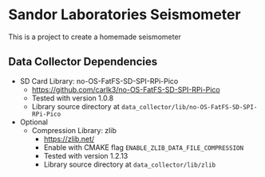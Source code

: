 # Sandor Laboratories Seismometer
This is a project to create a homemade seismometer

## Data Collector Dependencies
- SD Card Library: no-OS-FatFS-SD-SPI-RPi-Pico 
  - https://github.com/carlk3/no-OS-FatFS-SD-SPI-RPi-Pico
  - Tested with version 1.0.8
  - Library source directory at `data_collector/lib/no-OS-FatFS-SD-SPI-RPi-Pico`
- Optional
  - Compression Library: zlib 
    - https://zlib.net/
    - Enable with CMAKE flag `ENABLE_ZLIB_DATA_FILE_COMPRESSION`
    - Tested with version 1.2.13
    - Library source directory at `data_collector/lib/zlib`